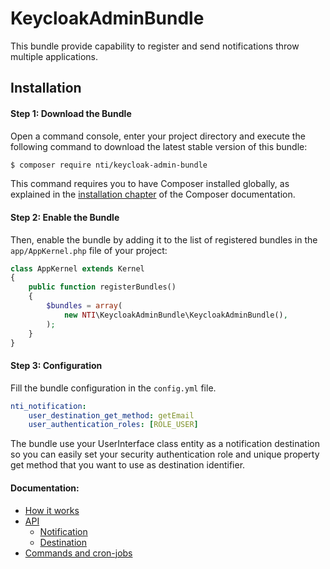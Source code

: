 KeycloakAdminBundle
===
This bundle provide capability to register and send notifications throw multiple applications.

## Installation


#### Step 1: Download the Bundle


Open a command console, enter your project directory and execute the
following command to download the latest stable version of this bundle:

```bash
$ composer require nti/keycloak-admin-bundle
```

This command requires you to have Composer installed globally, as explained
in the [installation chapter](https://getcomposer.org/doc/00-intro.md)
of the Composer documentation.

#### Step 2: Enable the Bundle

Then, enable the bundle by adding it to the list of registered bundles
in the `app/AppKernel.php` file of your project:

```php
class AppKernel extends Kernel
{
    public function registerBundles()
    {
        $bundles = array(
            new NTI\KeycloakAdminBundle\KeycloakAdminBundle(),
        );
    }
}
```
#### Step 3: Configuration
 Fill the bundle configuration in the `config.yml` file.
 
 ```yaml
 nti_notification:
     user_destination_get_method: getEmail
     user_authentication_roles: [ROLE_USER]
 ```
 
 The bundle use your UserInterface class entity as a notification destination so you
 can easily set your security authentication role and unique property get method that
 you want to use as destination identifier.
 
 #### Documentation:
 
 * [How it works](/Resources/docs/HOW_IT_WORKS.md)
 * [API](/Resources/docs/API_NOTIFICATION.md)
    * [Notification](/Resources/docs/API_NOTIFICATION.md)
    * [Destination](/Resources/docs/API_DESTINATION.md)
 * [Commands and cron-jobs](/Resources/docs/COMMANDS_AND_CRON_JOBS.md)
